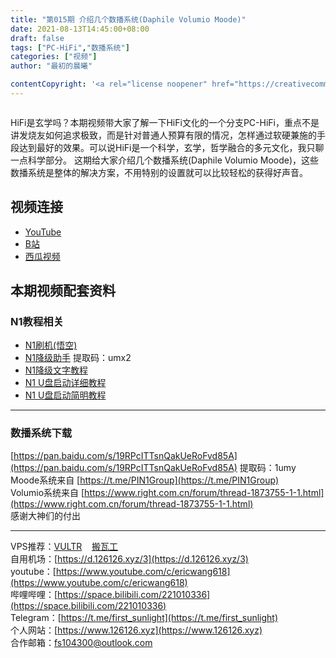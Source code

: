 ```yaml
---
title: "第015期 介绍几个数播系统(Daphile Volumio Moode)"
date: 2021-08-13T14:45:00+08:00
draft: false
tags: ["PC-HiFi","数播系统"]
categories: ["视频"]
author: "最初的晨曦"

contentCopyright: '<a rel="license noopener" href="https://creativecommons.org/licenses/by-nc-sa/4.0/deed.zh" target="_blank">本文章采用 CC BY-NC-SA 4.0 许可协议</a>'
---
```


![[](https://www.youtube.com/watch?v=_90F1eWIhsM)](../../images/015/0.jpg)

HiFi是玄学吗？本期视频带大家了解一下HiFi文化的一个分支PC-HiFi，重点不是讲发烧友如何追求极致，而是针对普通人预算有限的情况，怎样通过软硬兼施的手段达到最好的效果。可以说HiFi是一个科学，玄学，哲学融合的多元文化，我只聊一点科学部分。
这期给大家介绍几个数播系统(Daphile Volumio Moode)，这些数播系统是整体的解决方案，不用特别的设置就可以比较轻松的获得好声音。

## 视频连接

- [YouTube]( https://www.youtube.com/watch?v=_90F1eWIhsM)
- [B站](https://www.bilibili.com/video/BV1d3411z7NU/)
- [西瓜视频](https://www.ixigua.com/6999462662874759694)

## 本期视频配套资料

### N1教程相关

- [N1刷机(悟空)](https://www.bilibili.com/video/BV1v441147p1)
- [N1降级助手](https://pan.baidu.com/s/1iE_R3MYP7AQvVZD4__1gng)  提取码：umx2
- [N1降级文字教程](https://www.right.com.cn/forum/thread-322223-1-1.html)
- [N1 U盘启动详细教程](https://www.right.com.cn/forum/thread-323198-1-1.html)
- [N1 U盘启动简明教程](https://www.right.com.cn/forum/thread-322991-1-1.html)

---

### 数播系统下载

[https://pan.baidu.com/s/19RPcITTsnQakUeRoFvd85A](https://pan.baidu.com/s/19RPcITTsnQakUeRoFvd85A)  提取码：1umy  
Moode系统来自 [https://t.me/PIN1Group](https://t.me/PIN1Group)  
Volumio系统来自 [https://www.right.com.cn/forum/thread-1873755-1-1.html](https://www.right.com.cn/forum/thread-1873755-1-1.html)  
感谢大神们的付出

---

VPS推荐：[VULTR](https://www.vultr.com/?ref=9742814)&nbsp;&nbsp;&nbsp;&nbsp;[搬瓦工](https://bwh81.net/aff.php?aff=73687)  
自用机场：[https://d.126126.xyz/3](https://d.126126.xyz/3)  
youtube：[https://www.youtube.com/c/ericwang618](https://www.youtube.com/c/ericwang618)  
哔哩哔哩：[https://space.bilibili.com/221010336](https://space.bilibili.com/221010336)  
Telegram：[https://t.me/first_sunlight](https://t.me/first_sunlight)  
个人网站：[https://www.126126.xyz](https://www.126126.xyz)  
合作邮箱：fs104300@outlook.com
